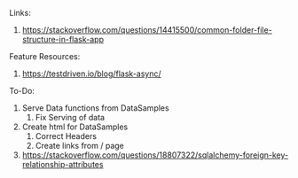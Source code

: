 Links:
1. https://stackoverflow.com/questions/14415500/common-folder-file-structure-in-flask-app



Feature Resources:
1. https://testdriven.io/blog/flask-async/


To-Do:
1. Serve Data functions from DataSamples 
   1. Fix Serving of data
2. Create html for DataSamples 
   1. Correct Headers
   2. Create links from / page 
3. https://stackoverflow.com/questions/18807322/sqlalchemy-foreign-key-relationship-attributes
